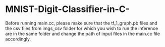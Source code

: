 # MNIST-Digit-Classifier-in-C-  
Before running main.cc, please make sure that the tf_1_graph.pb files and the csv files from imgs_csv folder for which you wish to run the inference are in the same folder and change the path of input files in the main.cc file accordingly. 
